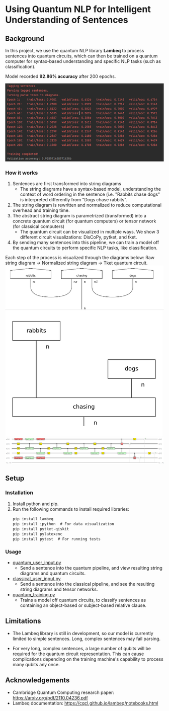 # Using Quantum NLP for Intelligent Understanding of Sentences

## Background

In this project, we use the quantum NLP library **Lambeq** to process sentences into quantum circuits, which can then be trained on a quantum computer for syntax-based understanding and specific NLP tasks (such as classification).

Model recorded **92.86% accuracy** after 200 epochs.

![Results](docs/screenshots/QuantumTrainingResults.PNG)

### How it works

1. Sentences are first transformed into string diagrams
   - The string diagrams have a syntax-based model, understanding the context of word ordering in the sentence (i.e. "Rabbits chase dogs" is interpreted differently from "Dogs chase rabbits".
3. The string diagram is rewritten and normalized to reduce computational overhead and training time.
4. The abstract string diagram is parametrized (transformed) into a concrete quantum circuit (for quantum computers) or tensor network (for classical computers)
   - The quantum circuit can be visualized in multiple ways. We show 3 different circuit visualizations: DisCoPy, pytket, and tket.
5. By sending many sentences into this pipeline, we can train a model off the quantum circuits to perform specific NLP tasks, like classification. 

Each step of the process is visualized through the diagrams below: Raw string diagram -> Normalized string diagram -> Tket quantum circuit. 
![1](docs/screenshots/RabbitsStringDiagram.PNG)
![2](docs/screenshots/RabbitsNormalizedStringDiagram.png)
![3](docs/screenshots/RabbitsTketCircuit.png)

## Setup

### Installation

1. Install python and pip. 
2. Run the following commands to install required libraries:
   ```
   pip install lambeq 
   pip install ipython  # For data visualization
   pip install pytket-qiskit
   pip install pylatexenc
   pip install pytest  # For running tests
   ```
   
### Usage

- [quantum_user_input.py](app/src/main/quantum_user_input.py)
  - Send a sentence into the quantum pipeline, and view resulting string diagrams and quantum circuits.
- [classical_user_input.py](app/src/main/classical_user_input.py)
  - Send a sentence into the classical pipeline, and see the resulting string diagrams and tensor networks.
- [quantum_training.py](app/src/main/quantum_training.py)
  - Trains a model off quantum circuits, to classify sentences as containing an object-based or subject-based relative clause.

## Limitations

- The Lambeq library is still in development, so our model is currently limited to simple sentences. Long, complex sentences may fail parsing. 

- For very long, complex sentences, a large number of qubits will be required for the quantum circuit representation. This can cause complications depending on the training machine's capability to process many qubits any once.

## Acknowledgements
- Cambridge Quantum Computing research paper: https://arxiv.org/pdf/2110.04236.pdf
- Lambeq documentation: https://cqcl.github.io/lambeq/notebooks.html
